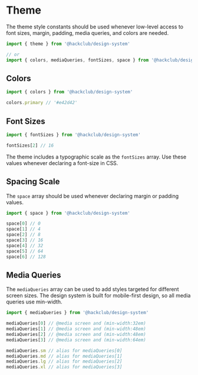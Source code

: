# Theme

The theme style constants should be used whenever low-level access to font sizes, margin, padding, media queries, and colors are needed.

```js
import { theme } from '@hackclub/design-system'

// or
import { colors, mediaQueries, fontSizes, space } from '@hackclub/design-system'
```

## Colors

```js
import { colors } from '@hackclub/design-system'

colors.primary // '#e42d42'
```

## Font Sizes

```js
import { fontSizes } from '@hackclub/design-system'

fontSizes[2] // 16
```

The theme includes a typographic scale as the `fontSizes` array.
Use these values whenever declaring a font-size in CSS.

## Spacing Scale

The `space` array should be used whenever declaring margin or padding values.

```js
import { space } from '@hackclub/design-system'

space[0] // 0
space[1] // 4
space[2] // 8
space[3] // 16
space[4] // 32
space[5] // 64
space[6] // 128
```

## Media Queries

The `mediaQueries` array can be used to add styles targeted for different screen sizes. The design system is built for mobile-first design, so all media queries use min-width.

```js
import { mediaQueries } from '@hackclub/design-system'

mediaQueries[0] // @media screen and (min-width:32em)
mediaQueries[1] // @media screen and (min-width:48em)
mediaQueries[2] // @media screen and (min-width:48em)
mediaQueries[3] // @media screen and (min-width:64em)

mediaQueries.sm // alias for mediaQueries[0]
mediaQueries.md // alias for mediaQueries[1]
mediaQueries.lg // alias for mediaQueries[2]
mediaQueries.xl // alias for mediaQueries[3]
```
